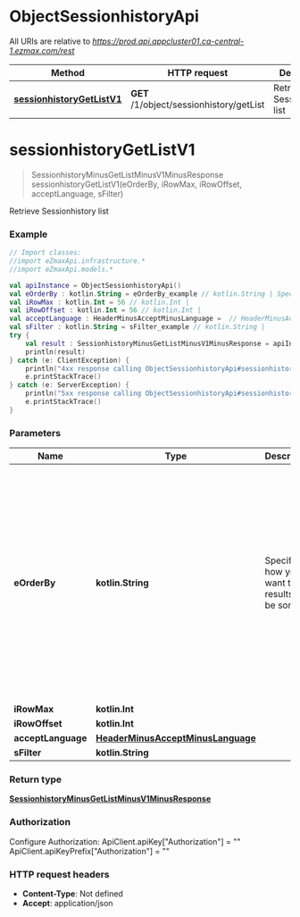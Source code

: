 # ObjectSessionhistoryApi

All URIs are relative to *https://prod.api.appcluster01.ca-central-1.ezmax.com/rest*

Method | HTTP request | Description
------------- | ------------- | -------------
[**sessionhistoryGetListV1**](ObjectSessionhistoryApi.md#sessionhistoryGetListV1) | **GET** /1/object/sessionhistory/getList | Retrieve Sessionhistory list


<a id="sessionhistoryGetListV1"></a>
# **sessionhistoryGetListV1**
> SessionhistoryMinusGetListMinusV1MinusResponse sessionhistoryGetListV1(eOrderBy, iRowMax, iRowOffset, acceptLanguage, sFilter)

Retrieve Sessionhistory list

### Example
```kotlin
// Import classes:
//import eZmaxApi.infrastructure.*
//import eZmaxApi.models.*

val apiInstance = ObjectSessionhistoryApi()
val eOrderBy : kotlin.String = eOrderBy_example // kotlin.String | Specify how you want the results to be sorted
val iRowMax : kotlin.Int = 56 // kotlin.Int | 
val iRowOffset : kotlin.Int = 56 // kotlin.Int | 
val acceptLanguage : HeaderMinusAcceptMinusLanguage =  // HeaderMinusAcceptMinusLanguage | 
val sFilter : kotlin.String = sFilter_example // kotlin.String | 
try {
    val result : SessionhistoryMinusGetListMinusV1MinusResponse = apiInstance.sessionhistoryGetListV1(eOrderBy, iRowMax, iRowOffset, acceptLanguage, sFilter)
    println(result)
} catch (e: ClientException) {
    println("4xx response calling ObjectSessionhistoryApi#sessionhistoryGetListV1")
    e.printStackTrace()
} catch (e: ServerException) {
    println("5xx response calling ObjectSessionhistoryApi#sessionhistoryGetListV1")
    e.printStackTrace()
}
```

### Parameters

Name | Type | Description  | Notes
------------- | ------------- | ------------- | -------------
 **eOrderBy** | **kotlin.String**| Specify how you want the results to be sorted | [optional] [enum: pkiSessionhistoryID_ASC, pkiSessionhistoryID_DESC, fkiComputerID_ASC, fkiComputerID_DESC, fkiUserID_ASC, fkiUserID_DESC, dtSessionhistoryFirsthit_ASC, dtSessionhistoryFirsthit_DESC, dtSessionhistoryLasthit_ASC, dtSessionhistoryLasthit_DESC, eSessionhistoryEndby_ASC, eSessionhistoryEndby_DESC, sComputerDescription_ASC, sComputerDescription_DESC, sSessionhistoryDuration_ASC, sSessionhistoryDuration_DESC, sSessionhistoryIP_ASC, sSessionhistoryIP_DESC, sUserLoginname_ASC, sUserLoginname_DESC]
 **iRowMax** | **kotlin.Int**|  | [optional] [default to 10000]
 **iRowOffset** | **kotlin.Int**|  | [optional] [default to 0]
 **acceptLanguage** | [**HeaderMinusAcceptMinusLanguage**](.md)|  | [optional] [enum: *, en, fr]
 **sFilter** | **kotlin.String**|  | [optional]

### Return type

[**SessionhistoryMinusGetListMinusV1MinusResponse**](SessionhistoryMinusGetListMinusV1MinusResponse.md)

### Authorization


Configure Authorization:
    ApiClient.apiKey["Authorization"] = ""
    ApiClient.apiKeyPrefix["Authorization"] = ""

### HTTP request headers

 - **Content-Type**: Not defined
 - **Accept**: application/json

